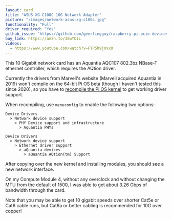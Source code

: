 ```yaml
---
layout: card
title: "ASUS XG-C100C 10G Network Adapter"
picture: "/images/network-asus-xg-c100c.jpg"
functionality: "Full"
driver_required: "Yes"
github_issue: "https://github.com/geerlingguy/raspberry-pi-pcie-devices/issues/15"
buy_link: https://amzn.to/38wYOiL
videos:
  - https://www.youtube.com/watch?v=FTP5h9jnVx0
---
```

This 10 Gigabit network card has an Aquantia AQC107 802.3bz NBase-T ethernet controller, which requires the AQtion driver.

Currently the drivers from Marvell's website (Marvell acquired Aquantia in 2019) won't compile on the 64-bit Pi OS beta (though I haven't tested this since 2020), so you have to [recompile the Pi OS kernel](https://github.com/geerlingguy/raspberry-pi-pcie-devices/tree/master/extras/cross-compile) to get working driver support.

When recompiling, use `menuconfig` to enable the following two options:

```
Device Drivers
  > Network device support
    > PHY Device support and infrastructure
      > Aquantia PHYs

Device Drivers
  > Network device support
    > Ethernet driver support
      > aQuantia devices
        > aQuantia AQtion(tm) Support
```

After copying over the new kernel and installing modules, you should see a new network interface.

On my Compute Module 4, without any overclock and without changing the MTU from the default of 1500, I was able to get about 3.26 Gbps of bandwidth through the card.

Note that you may be able to get 10 gigabit speeds over shorter Cat5e or Cat6 cable runs, but Cat6a or better cabling is recommended for 10G over copper!
